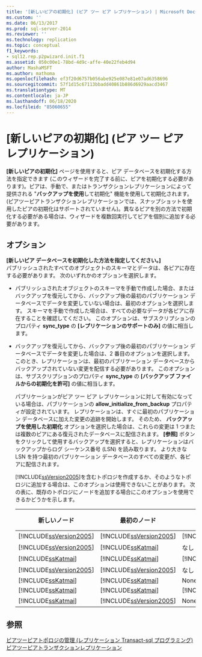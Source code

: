 ```yaml
---
title: '[新しいピアの初期化] (ピア ツー ピア レプリケーション) | Microsoft Docs'
ms.custom: ''
ms.date: 06/13/2017
ms.prod: sql-server-2014
ms.reviewer: ''
ms.technology: replication
ms.topic: conceptual
f1_keywords:
- sql12.rep.p2pwizard.init.f1
ms.assetid: 050c00e1-78bd-4d9c-affe-40e22feb4d94
author: MashaMSFT
ms.author: mathoma
ms.openlocfilehash: ef3f20d6757b056abe925e087e81e07ad6358696
ms.sourcegitcommit: 57f1d15c67113bbadd40861b886d6929aacd3467
ms.translationtype: MT
ms.contentlocale: ja-JP
ms.lasthandoff: 06/18/2020
ms.locfileid: "85060655"
---
```

# <a name="new-peer-initialization-peer-to-peer-replication"></a>[新しいピアの初期化] (ピア ツー ピア レプリケーション)
  **[新しいピアの初期化]** ページを使用すると、ピア データベースを初期化する方法を指定できます (このウィザードを完了する前に、ピアを初期化する必要があります)。ピアは、手動で、またはトランザクションレプリケーションによって提供される "**バックアップを使用**して初期化" 機能を使用して初期化されます。 (ピアツーピアトランザクションレプリケーションでは、スナップショットを使用したピアの初期化はサポートされていません)。異なるピアを別の方法で初期化する必要がある場合は、ウィザードを複数回実行してピアを個別に追加する必要があります。  
  
## <a name="options"></a>オプション  
 **[新しいピア データベースを初期化した方法を指定してください。]**  
 パブリッシュされたすべてのオブジェクトのスキーマとデータは、各ピアに存在する必要があります。 次のいずれかのオプションを選択します。  
  
-   パブリッシュされたオブジェクトのスキーマを手動で作成した場合、またはバックアップを復元してから、バックアップ後の最初のパブリケーション データベースでデータを変更していない場合は、最初のオプションを選択します。 スキーマを手動で作成した場合は、すべての必要なデータが各ピアに存在することを確認してください。 このオプションは、サブスクリプションのプロパティ **sync_type** の **[レプリケーションのサポートのみ]** の値に相当します。  
  
-   バックアップを復元してから、バックアップ後の最初のパブリケーション データベースでデータを変更した場合は、2 番目のオプションを選択します。 このとき、レプリケーションは、最初のパブリケーション データベースからバックアップされていない変更を配信する必要があります。 このオプションは、サブスクリプションのプロパティ **sync_type** の **[バックアップ ファイルからの初期化を許可]** の値に相当します。  
  
     パブリケーションがピア ツー ピア レプリケーションに対して有効になっている場合は、パブリケーションの **allow_initialize_from_backup** プロパティが設定されています。 レプリケーションは、すぐに最初のパブリケーション データベースに加えた変更の追跡を開始します。 そのため、 **バックアップを使用した初期化** オプションを選択した場合は、これらの変更は 1 つまたは複数のピアにある復元されたデータベースに配信されます。 **[参照]** ボタンをクリックして使用するバックアップを選択すると、レプリケーションはバックアップからログ シーケンス番号 (LSN) を読み取ります。 より大きな LSN を持つ最初のパブリケーション データベースのすべての変更が、各ピアに配信されます。  
  
     [!INCLUDE[ssVersion2005](../../includes/ssversion2005-md.md)]を含むトポロジを作成するか、そのようなトポロジに追加する場合は、このオプションは使用できないことがあります。 次の表に、既存のトポロジにノードを追加する場合にこのオプションを使用できるかどうかを示します。  
  
    |新しいノード|最初のノード|追加のノード|オプション|  
    |--------------|----------------|----------------------|------------|  
    |[!INCLUDE[ssVersion2005](../../includes/ssversion2005-md.md)]|[!INCLUDE[ssVersion2005](../../includes/ssversion2005-md.md)]|[!INCLUDE[ssVersion2005](../../includes/ssversion2005-md.md)]|無効|  
    |[!INCLUDE[ssVersion2005](../../includes/ssversion2005-md.md)]|[!INCLUDE[ssKatmai](../../includes/sskatmai-md.md)]|なし|無効|  
    |[!INCLUDE[ssKatmai](../../includes/sskatmai-md.md)]|[!INCLUDE[ssKatmai](../../includes/sskatmai-md.md)]|[!INCLUDE[ssVersion2005](../../includes/ssversion2005-md.md)]|無効|  
    |[!INCLUDE[ssVersion2005](../../includes/ssversion2005-md.md)]|[!INCLUDE[ssVersion2005](../../includes/ssversion2005-md.md)]|なし|有効|  
    |[!INCLUDE[ssKatmai](../../includes/sskatmai-md.md)]|[!INCLUDE[ssKatmai](../../includes/sskatmai-md.md)]|None|Enabled|  
    |[!INCLUDE[ssKatmai](../../includes/sskatmai-md.md)]|[!INCLUDE[ssKatmai](../../includes/sskatmai-md.md)]|[!INCLUDE[ssKatmai](../../includes/sskatmai-md.md)]|Enabled|  
    |[!INCLUDE[ssKatmai](../../includes/sskatmai-md.md)]|[!INCLUDE[ssVersion2005](../../includes/ssversion2005-md.md)]|None|有効|  
  
## <a name="see-also"></a>参照  
 [ピアツーピアトポロジの管理 &#40;レプリケーション Transact-sql プログラミング&#41;](administration/administer-a-peer-to-peer-topology-replication-transact-sql-programming.md)   
 [ピアツーピアトランザクションレプリケーション](transactional/peer-to-peer-transactional-replication.md)  
  
  

